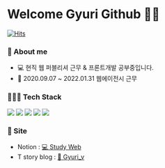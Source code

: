 Welcome Gyuri Github 🍊👋
===========================================
[![Hits](https://hits.seeyoufarm.com/api/count/incr/badge.svg?url=https%3A%2F%2Fgithub.com%2FGyuri-v&count_bg=%23FFB236&title_bg=%23555555&icon=&icon_color=%23E7E7E7&title=hits&edge_flat=false)](https://hits.seeyoufarm.com)



### 👩 About me 
- 💻 현직 웹 퍼블리셔 근무 & 프론트개발 공부중입니다.
- 💼 2020.09.07 ~ 2022.01.31 웹에이전시 근무



### 👩🏻‍💻 Tech Stack 
<a href="javascript:void(0)" target="_blank"><img src="https://img.shields.io/badge/HTML-E34F26?style=flat-square&logo=HTML5&logoColor=white"/></a>
<a href="javascript:void(0)" target="_blank"><img src="https://img.shields.io/badge/CSS-1572B6?style=flat-square&logo=CSS3&logoColor=white"/></a>
<a href="javascript:void(0)" target="_blank"><img src="https://img.shields.io/badge/JavaScript-F7DF1E?style=flat-square&logo=JavaScript&logoColor=white"/></a>
<a href="javascript:void(0)" target="_blank"><img src="https://img.shields.io/badge/jQuery-0769AD?style=flat-square&logo=jQuery&logoColor=white"/></a>
<a href="javascript:void(0)" target="_blank"><img src="https://img.shields.io/badge/React-61DAFB?style=flat-square&logo=React&logoColor=white"/></a>


### 🏡 Site
- Notion : <a href="https://hilarious-event-2d3.notion.site/Study-Web-7418120205a6408dba63dea390c1091e" target="_blank">💻 Study Web</a>
- T story blog : <a href="https://gyuri-v.tistory.com/" target="_blank">🍊 Gyuri_v</a>


